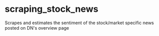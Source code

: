 # scraping_stock_news
Scrapes and estimates the sentiment of the stock/market specific news posted on DN's overview page
